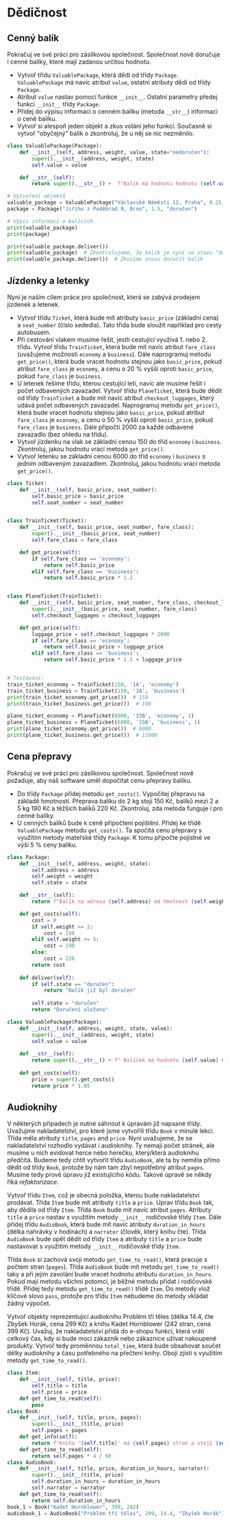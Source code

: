 # Dědičnost

## Cenný balík

Pokračuj ve své práci pro zásilkovou společnost. Společnost nově doručuje i cenné balíky, které mají zadanou určitou hodnotu.

- Vytvoř třídu `ValuablePackage`, která dědí od třídy `Package`. `ValuablePackage` má navíc atribut `value`, ostatní atributy dědí od třídy `Package`.
- Atribut `value` nastav pomocí funkce `__init__`. Ostatní parametry předej funkci `__init__` třídy `Package`.
- Přidej do výpisu informací o cenném balíku (metoda `__str__`) informaci o ceně balíku.
- Vytvoř si alespoň jeden objekt a zkus volání jeho funkcí. Současně si vytvoř "obyčejný" balík o zkontroluj, že u něj se nic nezměnilo.

```py
class ValuablePackage(Package):
    def __init__(self, address, weight, value, state="nedoručen"):
        super().__init__(address, weight, state)
        self.value = value

    def __str__(self):
        return super().__str__() +  f"Balík má hodnotu hodnotu {self.value} Kč."

# Vytvoření objektů
valuable_package = ValuablePackage("Václavské Náměstí 12, Praha", 0.25, 5000)
package = Package("Jiřího z Poděbrad 9, Brno", 1.5, "doručen")

# Výpis informací o balících
print(valuable_package)
print(package)

print(valuable_package.deliver())
print(valuable_package)  # Zkontrolujeme, že balík je nyní ve stavu "doručen"
print(valuable_package.deliver())  # Zkusíme znovu doručit balík
```

## Jízdenky a letenky

Nyní je naším cílem práce pro společnost, která se zabývá prodejem jízdenek a letenek.

- Vytvoř třídu `Ticket`, která bude mít atributy `basic_price` (základní cena) a `seat_number` (číslo sededla). Tato třída bude sloužit například pro cesty autobusem.
- Při cestování vlakem musíme řešit, jestli cestující využívá 1. nebo 2. třídu. Vytvoř třídu `TrainTicket`, která bude mít navíc atribut `fare_class` (uvažujeme možnosti `economy` a `business`). Dále naprogramuj metodu `get_price()`, která bude vracet hodnotu stejnou jako `basic_price`, pokud atribut `fare_class` je `economy`, a cenu o 20 % vyšší oproti `basic_price`, pokud `fare_class` je `business`.
- U letenek řešíme třídu, kterou cestující letí, navíc ale musíme řešit i počet odbavených zavazadel. Vytvoř třídu `PlaneTicket`, která bude dědit od třídy `TrainTicket` a bude mít navíc atribut `checkout_luggages`, který udává počet odbavených zavazadel. Naprogramuj metodu `get_price()`, která bude vracet hodnotu stejnou jako `basic_price`, pokud atribut `fare_class` je `economy`, a cenu o 50 % vyšší oproti `basic_price`, pokud `fare_class` je `business`. Dále připočti 2000 za každé odbavené zavazadlo (bez ohledu na třídu).
- Vytvoř jízdenku na vlak se základní cenou 150 do tříd `economy` i `business`. Zkontroluj, jakou hodnotu vrací metoda `get_price()`.
- Vytvoř letenku se základní cenou 6000 do tříd `economy` i `business` s jedním odbaveným zavazadlem. Zkontroluj, jakou hodnotu vrací metoda `get_price()`.


```py
class Ticket:
    def __init__(self, basic_price, seat_number):
        self.basic_price = basic_price
        self.seat_number = seat_number


class TrainTicket(Ticket):
    def __init__(self, basic_price, seat_number, fare_class):
        super().__init__(basic_price, seat_number)
        self.fare_class = fare_class

    def get_price(self):
        if self.fare_class == 'economy':
            return self.basic_price
        elif self.fare_class == 'business':
            return self.basic_price * 1.2


class PlaneTicket(TrainTicket):
    def __init__(self, basic_price, seat_number, fare_class, checkout_luggages):
        super().__init__(basic_price, seat_number, fare_class)
        self.checkout_luggages = checkout_luggages

    def get_price(self):
        luggage_price = self.checkout_luggages * 2000
        if self.fare_class == 'economy':
            return self.basic_price + luggage_price
        elif self.fare_class == 'business':
            return self.basic_price * 1.5 + luggage_price


# Testování:
train_ticket_economy = TrainTicket(150, '1A', 'economy')
train_ticket_business = TrainTicket(150, '1A', 'business')
print(train_ticket_economy.get_price())  # 150
print(train_ticket_business.get_price())  # 180

plane_ticket_economy = PlaneTicket(6000, '15B', 'economy', 1)
plane_ticket_business = PlaneTicket(6000, '15B', 'business', 1)
print(plane_ticket_economy.get_price())  # 8000
print(plane_ticket_business.get_price())  # 11000
```

## Cena přepravy

Pokračuj ve své práci pro zásilkovou společnost. Společnost nově požaduje, aby náš software uměl dopočítat cenu přepravy balíku.

- Do třídy `Package` přidej metodu `get_costs()`. Vypočítej přepravu na základě hmotnosti. Přeprava balíku do 2 kg stojí 150 Kč, balíků mezi 2 a 5 kg 190 Kč a těžších balíků 220 Kč. Zkontroluj, zda metoda funguje i pro cenné balíky.
- U cenných balíků bude k ceně připočtení pojištění. Přidej ke třídě `ValuablePackage` metodu `get_costs()`. Ta spočítá cenu přepravy s využitím metody mateřské třídy `Package`. K tomu připočte pojistné ve výši 5 % ceny balíku.

```py
class Package:
    def __init__(self, address, weight, state):
        self.address = address
        self.weight = weight
        self.state = state

    def __str__(self):
        return f"Balík na adresu {self.address} má hmotnost {self.weight} kg a je ve stavu {self.state}."

    def get_costs(self):
        cost = 0
        if self.weight <= 2:
            cost = 150
        elif self.weight <= 5:
            cost = 190
        else:
            cost = 220
        return cost
    
    def deliver(self):
        if self.state == "doručen":
            return "Balík již byl doručen"
        
        self.state = "doručen"
        return "Doručení uloženo"

class ValuablePackage(Package):
    def __init__(self, address, weight, state, value):
        super().__init__(address, weight, state)
        self.value = value
    
    def __str__(self):
        return super().__str__() + f" Balíček má hodnotu {self.value} Kč."
    
    def get_costs(self):
        price = super().get_costs()
        return price * 1.05
```

## Audioknihy

V některých případech je nutné sáhnout k úpravám již napsané třídy. Uvažujme nakladatelství, pro které jsme vytvořili třídu `Book` v minulé lekci. Třída měla atributy `title`, `pages` and `price`. Nyní uvažujeme, že se nakladatelství rozhodlo vydávat i audioknihy. Ty nemají počet stránek, ale musíme u nich evidovat herce nebo herečku, který/která audioknihu předčítá. Budeme tedy chtít vytvořit třídu `AudioBook`, ale ta by neměla přímo dědit od třídy `Book`, protože by nám tam zbyl nepotřebný atribut `pages`. Musíme tedy prové úpravu již existujícího kódu. Takové úpravě se někdy říká *refaktorizace*.

Vytvoř třídu `Item`, což je obecná položka, kterou bude nakladatelství prodávat. Třída `Item` bude mít atributy `title` a `price`. Uprav třídu `Book` tak, aby dědila od třídy `Item`. Třída `Book` bude mít navíc atribut `pages`. Atributy `title` a `price` nastav s využitím metody `__init__` rodičovské třídy `Item`. Dále přidej třídu `AudioBook`, která bude mít navíc atributy `duration_in_hours` (délka nahrávky v hodinách) a `narrator` (člověk, který knihu čte). Třída `AudioBook` bude opět dědit od třídy `Item` a atributy `title` a `price` bude nastavovat s využitím metody `__init__` rodičovské třídy `Item`.

Třída `Book` si zachová svoji metodu `get_time_to_read()`, která pracuje s počtem stran (`pages`). Třída `AudioBook` bude mít metodu `get_time_to_read()` taky a při jejím zavolání bude vracet hodnotu atributu `duration_in_hours`. Pokud mají metodu všichni potomci, je běžné metodu přidat i rodičovské třídě. Přidej tedy metodu `get_time_to_read()` třídě `Item`. Do metody vlož klíčové slovo `pass`, protože pro třídu `Item` nebudeme do metody vkládat žádný výpočet.

Vytvoř objekty reprezentující audioknihu Problém tří těles (délka 14.4, čte Zbyšek Horák, cena 299 Kč) a knihu Kadet Hornblower (242 stran, cena 399 Kč). Uvažuj, že nakladatelství přidá do e-shopu funkci, která vrátí celkový čas, kdy si bude moci zákazník nebo zákaznice užívat nakoupené produkty. Vytvoř tedy proměnnou `total_time`, která bude obsahovat součet délky audioknihy a času potřebného na přečtení knihy. Obojí zjisti s využitím metody `get_time_to_read()`.

```py
class Item:
    def __init__(self, title, price):
        self.title = title
        self.price = price
    def get_time_to_read(self):
        pass    
class Book:
    def __init__(self, title, price, pages):
        super().__init__(title, price)
        self.pages = pages
    def get_info(self):
        return f"Kniha '{self.title}' má {self.pages} stran a stojí {self.price} Kč."
    def get_time_to_read(self):
        return self.pages * 4 / 60
class AudioBook:
    def __init__(self, title, price, duration_in_hours, narrator):
        super().__init__(title, price)
        self.duration_in_hours = duration_in_hours
        self.narrator = narrator
    def get_time_to_read(self):
        return self.duration_in_hours
book_1 = Book("Kadet Hornblower", 399, 242)
audiobook_1 = AudioBook("Problém tří těles", 299, 14.4, "Zbyšek Horák")
```